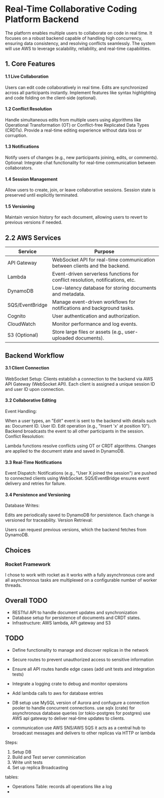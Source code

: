 # Real-Time Collaborative Coding Platform Backend
The platform enables multiple users to collaborate on code in real time. It focuses on a robust backend capable of handling high concurrency, ensuring data consistency, and resolving conflicts seamlessly. The system will use AWS to leverage scalability, reliability, and real-time capabilities.

## 1. **Core Features**
#### 1.1 Live Collaboration
Users can edit code collaboratively in real time.
Edits are synchronized across all participants instantly.
Implement features like syntax highlighting and code folding on the client-side (optional).
#### 1.2 Conflict Resolution
Handle simultaneous edits from multiple users using algorithms like Operational Transformation (OT) or Conflict-free Replicated Data Types (CRDTs).
Provide a real-time editing experience without data loss or corruption.
#### 1.3 Notifications
Notify users of changes (e.g., new participants joining, edits, or comments).
Optional: Integrate chat functionality for real-time communication between collaborators.
#### 1.4 Session Management
Allow users to create, join, or leave collaborative sessions.
Session state is preserved until explicitly terminated.
#### 1.5 Versioning
Maintain version history for each document, allowing users to revert to previous versions if needed.

## 2.2 AWS Services
| Service	| Purpose| 
| -------| -------| 
| API Gateway	| WebSocket API for real-time communication between clients and the backend.| 
| Lambda	| Event-driven serverless functions for conflict resolution, notifications, etc.| 
| DynamoDB	| Low-latency database for storing documents and metadata.| 
| SQS/EventBridge	| Manage event-driven workflows for notifications and background tasks.| 
| Cognito	| User authentication and authorization.| 
| CloudWatch	| Monitor performance and log events.| 
| S3	(Optional) | Store large files or assets (e.g., user-uploaded documents).| 


## Backend Workflow
#### 3.1 Client Connection
WebSocket Setup:
Clients establish a connection to the backend via AWS API Gateway (WebSocket API).
Each client is assigned a unique session ID and user ID upon connection.
#### 3.2 Collaborative Editing
Event Handling:

When a user types, an "Edit" event is sent to the backend with details such as:
Document ID.
User ID.
Edit operation (e.g., "Insert 'x' at position 10").
Backend broadcasts the event to all other participants in the session.
Conflict Resolution:

Lambda functions resolve conflicts using OT or CRDT algorithms.
Changes are applied to the document state and saved in DynamoDB.
#### 3.3 Real-Time Notifications
Event Dispatch:
Notifications (e.g., "User X joined the session") are pushed to connected clients using WebSocket.
SQS/EventBridge ensures event delivery and retries for failure.
#### 3.4 Persistence and Versioning
Database Writes:

Edits are periodically saved to DynamoDB for persistence.
Each change is versioned for traceability.
Version Retrieval:

Users can request previous versions, which the backend fetches from DynamoDB.

## Choices
### Rocket Framework
I chose to work with rocket as it works with a fully asynchronous core and all asynchronous tasks are multiplexed on a configurable number of worker threads.

## Overall TODO
- RESTful API to handle document updates and synchronization
- Database setup for persistence of documents and CRDT states.
- Infrastructure: AWS lambda, API gateway and S3

## TODO
- Define functionality to manage and discover replicas in the network
- Secure routes to prevent unauthorized access to sensitive information
- Ensure all API routes handle edge cases (add unit tests and integration tests)
- Integrate a logging crate to debug and monitor operaions
- Add lambda calls to aws for database entries

- DB setup
use MySQL version of Aurora and confugure a connection pooler to handle concurrent connections.
use sqlx (crate) for asynchronous database queries (or tokio-postgres for postgres)
use AWS api gateway to deliver real-time updates to clients.

- communication
use AWS SNS/AWS SQS it acts as a central hub to broadcast messages and delivers to other replicas via HTTP or lambda


Steps: 
1. Setup DB
2. Build and Test server comminication
3. Write unit tests
4. Set up replica Broadcasting

tables: 
- Operations Table: records all operations like a log
- 
